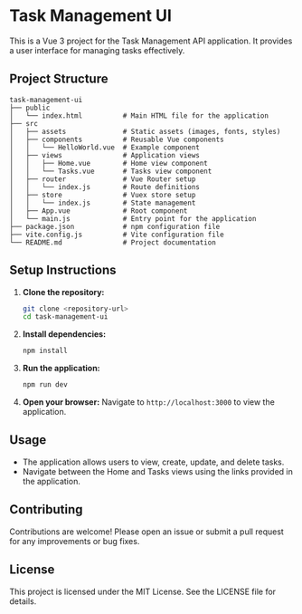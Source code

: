 # Task Management UI

This is a Vue 3 project for the Task Management API application. It provides a user interface for managing tasks effectively.

## Project Structure

```
task-management-ui
├── public
│   └── index.html          # Main HTML file for the application
├── src
│   ├── assets              # Static assets (images, fonts, styles)
│   ├── components          # Reusable Vue components
│   │   └── HelloWorld.vue  # Example component
│   ├── views               # Application views
│   │   ├── Home.vue        # Home view component
│   │   └── Tasks.vue       # Tasks view component
│   ├── router              # Vue Router setup
│   │   └── index.js        # Route definitions
│   ├── store               # Vuex store setup
│   │   └── index.js        # State management
│   ├── App.vue             # Root component
│   └── main.js             # Entry point for the application
├── package.json            # npm configuration file
├── vite.config.js          # Vite configuration file
└── README.md               # Project documentation
```

## Setup Instructions

1. **Clone the repository:**
   ```bash
   git clone <repository-url>
   cd task-management-ui
   ```

2. **Install dependencies:**
   ```bash
   npm install
   ```

3. **Run the application:**
   ```bash
   npm run dev
   ```

4. **Open your browser:**
   Navigate to `http://localhost:3000` to view the application.

## Usage

- The application allows users to view, create, update, and delete tasks.
- Navigate between the Home and Tasks views using the links provided in the application.

## Contributing

Contributions are welcome! Please open an issue or submit a pull request for any improvements or bug fixes.

## License

This project is licensed under the MIT License. See the LICENSE file for details.